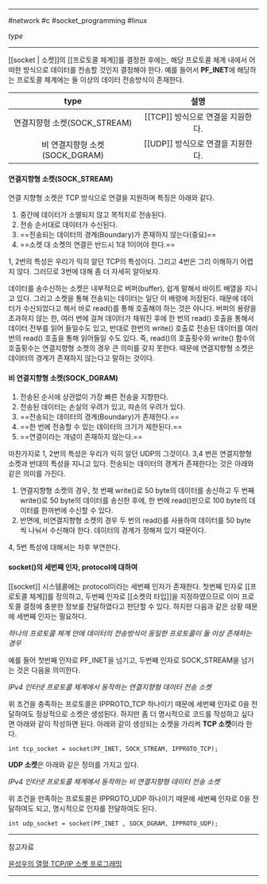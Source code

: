 
---

#network #c #socket_programming #linux

*type*

---

[[socket | 소켓]]의 [[프로토콜 체계]]를 결정한 후에는, 해당 프로토콜 체계 내에서 어떠한 방식으로 데이터를 전송할 것인지 결정해야 한다. 예를 들어서 **PF_INET**에 해당하는 프로토콜 체계에는 둘 이상의 데이터 전송방식이 존재한다.

|              type              |               설명                |
|:------------------------------:|:---------------------------------:|
|  연결지향형 소켓(SOCK_STREAM)  | [[TCP]] 방식으로 연결을 지원한다. |
| 비 연결지향형 소켓(SOCK_DGRAM) | [[UDP]] 방식으로 연결을 지원한다. |

#### 연결지향형 소켓(SOCK_STREAM)

연결 지향형 소켓은 TCP 방식으로 연결을 지원하며 특징은 아래와 같다.

1. 중간에 데이터가 소멸되지 않고 목적지로 전송된다.
2. 전송 순서대로 데이터가 수신된다.
3. ==전송되는 데이터의 경계(Boundary)가 존재하지 않는다(중요)==
4. ==소켓 대 소켓의 연결은 반드시 1대 1이어야 한다.==

1, 2번의 특성은 우리가 익히 알던 TCP의 특성이다. 그리고 4번은 그리 이해하기 어렵지 않다. 그러므로 3번에 대해 좀 더 자세히 알아보자.

데이터를 송수신하는 소켓은 내부적으로 버퍼(buffer), 쉽게 말해서 바이트 배열을 지니고 있다. 그리고 소켓을 통해 전송되는 데이터는 일단 이 배령에 저장된다. 때문에 데이터가 수신되었다고 해서 바로 read()를 통해 호출해야 하는 것은 아니다. 버퍼의 용량을 초과하지 않는 한, 여러 번에 걸쳐 데이터가 채워진 후에 한 번의 read() 호출을 통해서 데이터 전부를 읽어 들일수도 있고, 반대로 한번의 write() 호출로 전송된 데이터를 여러 번의 read() 호출을 통해 읽어들일 수도 있다. 즉, read()의 호출횟수와 write() 함수의 호출횟수는 연결지향형 소켓의 경우 큰 의미를 갖지 못한다. 때문에 연결지향형 소켓은 데이터의 경계가 존재하지 않는다고 말하는 것이다.

#### 비 연결지향형 소켓(SOCK_DGRAM)

1. 전송된 순서에 상관없이 가장 빠른 전송을 지향한다.
2. 전송된 데이터는 손실의 우려가 있고, 파손의 우려가 있다.
3. ==전송되는 데이터의 경계(Boundary)가 존재한다.==
4. ==한 번에 전송할 수 있는 데이터의 크기가 제한된다.==
5. ==연결이라는 개념이 존재하지 않는다.==

마찬가지로 1, 2번의 특성은 우리가 익히 알던 UDP의 그것이다. 3,4 번은 연결지향형 소켓과 반대의 특성을 지니고 있다. 전송되는 데이터의 경계가 존재한다는 것은 아래와 같은 의미를 가진다.

1. 연결지향형 소켓의 경우, 첫 번째 write()로 50 byte의 데이터를 송신하고 두 번째 write()로 50 byte의 데이터를 송신한 후에, 한 번에 read()만으로 100 byte의 데이터를 한꺼번에 수신할 수 있다.
2. 반면에, 비연결지향형 소켓의 경우 두 번의 read()를 사용하여 데이터를 50 byte 씩 나눠서 수신해야 한다. 데이터의 경계가 정해져 있기 때문이다.

4, 5번 특성에 대해서는 차후 부연한다.

#### socket()의 세번째 인자, protocol에 대하여

[[socket]] 시스템콜에는 protocol이라는 세번째 인자가 존재한다.
첫번째 인자로 [[프로토콜 체계]]를 정의하고, 두번째 인자로 [[소켓의 타입]]을 지정하였으므로 이미 프로토콜 결정에 충분한 정보를 전달하였다고 판단할 수 있다. 하지만 다음과 같은 상황 때문에 세번째 인자는 필요하다.

*하나의 프로토콜 체계 안에 데이터의 전송방식이 동일한 프로토콜이 둘 이상 존재하는 경우*

예를 들어 첫번째 인자로 PF_INET을 넘기고, 두번째 인자로 SOCK_STREAM을 넘기는 것은 다음을 의미한다.

*IPv4 인터넷 프로토콜 체계에서 동작하는 연결지향형 데이터 전송 소켓*

위 조건을 충족하는 프로토콜은 IPPROTO_TCP 하나이기 때문에 세번째 인자로 0을 전달하여도 정상적으로 소켓은 생성된다. 하지만 좀 더 명시적으로 코드를 작성하고 싶다면 아래와 같이 작성하면 된다. 아래와 같이 생성되는 소켓을 가리켜 **TCP 소켓**이라 한다.

```
int tcp_socket = socket(PF_INET, SOCK_STREAM, IPPROTO_TCP);
```

**UDP 소켓**은 아래와 같은 정의를 가지고 있다.

*IPv4 인터넷 프로토콜 체계에서 동작하는 비 연결지향형 데이터 전송 소켓*

위 조건을 만족하는 프로토콜은 IPPROTO_UDP 하나이기 때문에 세번째 인자로 0을 전달하여도 되고, 명시적으로 인자를 전달하여도 된다.

```
int udp_socket = socket(PF_INET , SOCK_DGRAM, IPPROTO_UDP);
```

---

참고자료

[윤성우의 열혈 TCP/IP 소켓 프로그래밍](https://product.kyobobook.co.kr/detail/S000001589146)

---